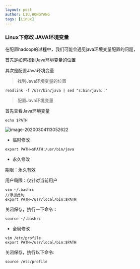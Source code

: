 ```yaml
---
layout: post
author: LIU,HONGYANG
tags: [Linux]
---
```






### Linux下修改 JAVA环境变量



在配置hadoop的过程中，我们可能会遇见java环境变量配置的问题，

首先是如何找到Java环境变量的位置

其次是配置Java环境变量



> 找到Java环境变量的位置

```shell
readlink -f /usr/bin/java | sed "s:bin/java::"
```





>  配置Java环境变量



首先查看Java环境变量

```shell
echo $PATH
```

![image-20200304113052622](https://tva1.sinaimg.cn/large/00831rSTgy1gchqkzqzg2j30vc0420tj.jpg)



- 临时修改

```shell
export PATH=$PATH:/usr/bin/java
```



- 永久修改



期限：永久有效

用户局限：仅针对当前用户



```shell
vim ~/.bashrc
//添加此句
export PATH=/usr/local/bin:$PATH
```

关闭保存，执行一下命令：



```shell
source ~/.bashrc
```



- 全局修改

```shell
vim /etc/profile
export PATH=/usr/local/bin:$PATH
```



关闭保存，执行以下命令:

```shell
source /etc/profile
```